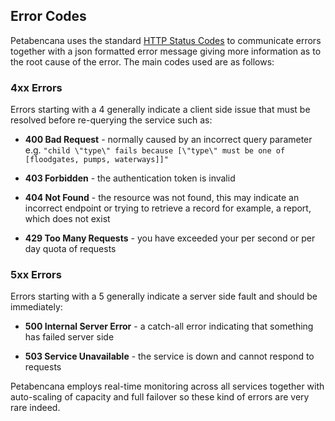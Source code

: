 ## Error Codes

Petabencana uses the standard [HTTP Status Codes](https://en.wikipedia.org/wiki/List_of_HTTP_status_codes) to communicate errors together with a json formatted error message giving more information as to the root cause of the error.  The main codes used are as follows:

### 4xx Errors

Errors starting with a 4 generally indicate a client side issue that must be resolved before re-querying the service such as:

* **400 Bad Request** - normally caused by an incorrect query parameter e.g. `"child \"type\" fails because [\"type\" must be one of [floodgates, pumps, waterways]]"`

* **403 Forbidden** - the authentication token is invalid

* **404 Not Found** - the resource was not found, this may indicate an incorrect endpoint or trying to retrieve a record for example, a report, which does not exist

* **429 Too Many Requests** - you have exceeded your per second or per day quota of requests


### 5xx Errors

Errors starting with a 5 generally indicate a server side fault and should be immediately:

* **500 Internal Server Error** - a catch-all error indicating that something has failed server side

* **503 Service Unavailable** - the service is down and cannot respond to requests


Petabencana employs real-time monitoring across all services together with auto-scaling of capacity and full failover so these kind of errors are very rare indeed.

